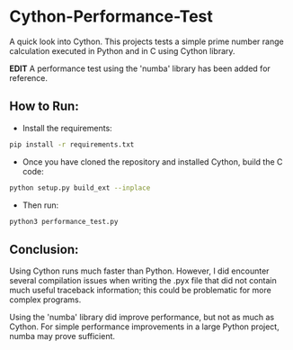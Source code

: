 # Cython-Performance-Test
A quick look into Cython. This projects tests a simple prime number range calculation executed in Python and in C using Cython library.

**EDIT**
A performance test using the 'numba' library has been added for reference.

## How to Run:

* Install the requirements:

```bash
pip install -r requirements.txt
```

* Once you have cloned the repository and installed Cython, build the C code:

```bash
python setup.py build_ext --inplace
```

* Then run:

```bash
python3 performance_test.py
```

## Conclusion:

Using Cython runs much faster than Python. However, I did encounter several compilation issues when writing the .pyx file that did not contain much useful traceback information; this could be problematic for more complex programs.

Using the 'numba' library did improve performance, but not as much as Cython. For simple performance improvements in a large Python project, numba may prove sufficient.